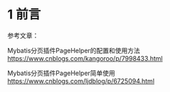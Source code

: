 #  1 前言

参考文章：

Mybatis分页插件PageHelper的配置和使用方法      https://www.cnblogs.com/kangoroo/p/7998433.html

Mybatis分页插件PageHelper简单使用         https://www.cnblogs.com/ljdblog/p/6725094.html